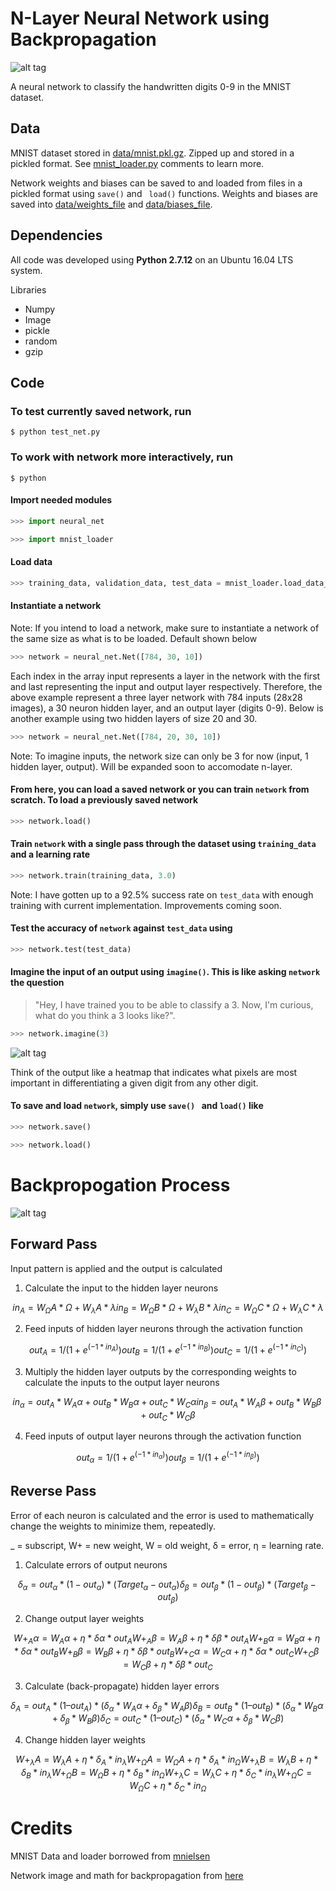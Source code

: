 # N-Layer Neural Network using Backpropagation
![alt tag](https://github.com/nathansegan/mnist_neural_network/blob/master/scraps/number.jpg)

A neural network to classify the handwritten digits 0-9 in the MNIST dataset.

## Data

MNIST dataset stored in [data/mnist.pkl.gz](https://github.com/nathansegan/mnist_neural_network/tree/master/data).  Zipped up and stored in a pickled format.  See [mnist_loader.py](https://github.com/nathansegan/mnist_neural_network/blob/master/src/mnist_loader.py) comments to learn more.

Network weights and biases can be saved to and loaded from files in a pickled format using `save()` and ` load()` functions.  Weights and biases are saved into [data/weights_file](https://github.com/nathansegan/mnist_neural_network/tree/master/data) and [data/biases_file](https://github.com/nathansegan/mnist_neural_network/tree/master/data).

## Dependencies

All code was developed using **Python 2.7.12** on an Ubuntu 16.04 LTS system.

Libraries
* Numpy
* Image
* pickle
* random
* gzip

## Code

### To test currently saved network, run

```shell
$ python test_net.py
```


### To work with network more interactively, run

```shell
$ python
```


#### Import needed modules

```python
>>> import neural_net
```
```python
>>> import mnist_loader
```


#### Load data

```python
>>> training_data, validation_data, test_data = mnist_loader.load_data_wrapper()
```


#### Instantiate a network 
Note: If you intend to load a network, make sure to instantiate a network of the same size as what is to be loaded.  Default shown below

```python
>>> network = neural_net.Net([784, 30, 10])
```

Each index in the array input represents a layer in the network with the first and last representing the input and output layer respectively.  Therefore, the above example represent a three layer network with 784 inputs (28x28 images), a 30 neuron hidden layer, and an output layer (digits 0-9).  Below is another example using two hidden layers of size 20 and 30.

```python
>>> network = neural_net.Net([784, 20, 30, 10])
```

Note: To imagine inputs, the network size can only be 3 for now (input, 1 hidden layer, output).  Will be expanded soon to accomodate n-layer.


#### From here, you can load a saved network or you can train `network` from scratch. To load a previously saved network

```python
>>> network.load()
```


#### Train `network` with a single pass through the dataset using `training_data` and a learning rate 

```python
>>> network.train(training_data, 3.0)
```

Note: I have gotten up to a 92.5% success rate on `test_data` with enough training with current implementation.  Improvements coming soon.

#### Test the accuracy of `network` against `test_data` using

```python
>>> network.test(test_data)
```


#### Imagine the input of an output using `imagine()`.  This is like asking `network` the question 

> "Hey, I have trained you to be able to classify a 3.  Now, I'm curious, what do you think a 3 looks like?".

```python
>>> network.imagine(3)
```

![alt tag](https://github.com/nathansegan/mnist_neural_network/blob/master/scraps/3.png)

Think of the output like a heatmap that indicates what pixels are most important in differentiating a given digit from any other digit.


#### To save and load `network`, simply use `save() ` and `load()` like

```python
>>> network.save()
```

```python
>>> network.load()
```

# Backpropogation Process

![alt tag](https://github.com/nathansegan/mnist_neural_network/blob/master/scraps/sample_network.png)

## Forward Pass
Input pattern is applied and the output is calculated

1. Calculate the input to the hidden layer neurons
```math
in_A = W_ΩA * Ω + W_λA * λ
in_B = W_ΩB * Ω + W_λB * λ
in_C = W_ΩC * Ω + W_λC * λ
```

2. Feed inputs of hidden layer neurons through the activation function
```math
out_A = 1 / (1 + e^( -1 * in_A))
out_B = 1 / (1 + e^( -1 * in_B))
out_C = 1 / (1 + e^( -1 * in_C))
```

3. Multiply the hidden layer outputs by the corresponding weights to calculate the inputs to the output layer neurons
```math
in_α = out_A * W_Aα + out_B * W_Bα + out_C * W_Cα
in_β = out_A * W_Aβ + out_B * W_Bβ + out_C * W_Cβ
```

4. Feed inputs of output layer neurons through the activation function
```math
out_α = 1 / (1 + e^( -1 * in_α))
out_β = 1 / (1 + e^( -1 * in_β))
```


## Reverse Pass
Error of each neuron is calculated and the error is used to mathematically change the weights to minimize them, repeatedly.

_ = subscript, W+ = new weight, W = old weight, δ = error, η = learning rate.

1. Calculate errors of output neurons
```math
δ_α = out_α * (1 - out_α) * (Target_α - out_α)
δ_β = out_β * (1 - out_β) * (Target_β - out_β)
```
2. Change output layer weights
```math
W+_Aα = W_Aα + η * δα * out_A
W+_Aβ = W_Aβ + η * δβ * out_A

W+_Bα = W_Bα + η * δα * out_B
W+_Bβ = W_Bβ + η * δβ * out_B

W+_Cα = W_Cα + η * δα * out_C
W+_Cβ = W_Cβ + η * δβ * out_C
```

3. Calculate (back-propagate) hidden layer errors
```math
δ_A = out_A * (1 – out_A) * (δ_α * W_Aα + δ_β * W_Aβ)
δ_B = out_B * (1 – out_B) * (δ_α * W_Bα + δ_β * W_Bβ)
δ_C = out_C * (1 – out_C) * (δ_α * W_Cα + δ_β * W_Cβ)
```

4. Change hidden layer weights
```math
W+_λA = W_λA + η * δ_A * in_λ 
W+_ΩA = W_ΩA + η * δ_A * in_Ω

W+_λB = W_λB + η * δ_B * in_λ 
W+_ΩB = W_ΩB + η * δ_B * in_Ω

W+_λC = W_λC + η * δ_C * in_λ
W+_ΩC = W_ΩC + η * δ_C * in_Ω
```


# Credits

MNIST Data and loader borrowed from [mnielsen](https://github.com/mnielsen/neural-networks-and-deep-learning)

Network image and math for backpropagation from [here](https://www.fer.unizg.hr/_download/repository/BP_chapter3_-_bp.pdf)
